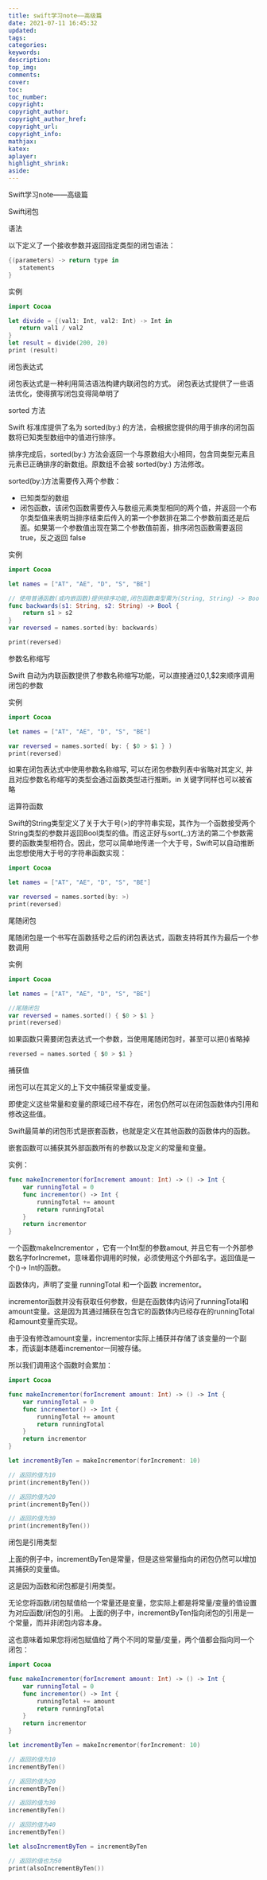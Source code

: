 ```yaml
---
title: swift学习note——高级篇
date: 2021-07-11 16:45:32
updated:
tags:
categories:
keywords:
description:
top_img:
comments:
cover:
toc:
toc_number:
copyright:
copyright_author:
copyright_author_href:
copyright_url:
copyright_info:
mathjax:
katex:
aplayer:
highlight_shrink:
aside:
---
```


Swift学习note——高级篇

Swift闭包

语法

以下定义了一个接收参数并返回指定类型的闭包语法：

```swift
{(parameters) -> return type in
   statements
}
```

实例

```swift
import Cocoa

let divide = {(val1: Int, val2: Int) -> Int in 
   return val1 / val2 
}
let result = divide(200, 20)
print (result)
```

闭包表达式

闭包表达式是一种利用简洁语法构建内联闭包的方式。 闭包表达式提供了一些语法优化，使得撰写闭包变得简单明了

sorted 方法

Swift 标准库提供了名为 sorted(by:) 的方法，会根据您提供的用于排序的闭包函数将已知类型数组中的值进行排序。

排序完成后，sorted(by:) 方法会返回一个与原数组大小相同，包含同类型元素且元素已正确排序的新数组。原数组不会被 sorted(by:) 方法修改。

sorted(by:)方法需要传入两个参数：

- 已知类型的数组
- 闭包函数，该闭包函数需要传入与数组元素类型相同的两个值，并返回一个布尔类型值来表明当排序结束后传入的第一个参数排在第二个参数前面还是后面。如果第一个参数值出现在第二个参数值前面，排序闭包函数需要返回 true，反之返回 false

实例

```swift
import Cocoa

let names = ["AT", "AE", "D", "S", "BE"]

// 使用普通函数(或内嵌函数)提供排序功能,闭包函数类型需为(String, String) -> Bool。
func backwards(s1: String, s2: String) -> Bool {
    return s1 > s2
}
var reversed = names.sorted(by: backwards)

print(reversed)
```

参数名称缩写

Swift 自动为内联函数提供了参数名称缩写功能，可以直接通过$0,$1,$2来顺序调用闭包的参数

实例

```swift
import Cocoa

let names = ["AT", "AE", "D", "S", "BE"]

var reversed = names.sorted( by: { $0 > $1 } )
print(reversed)
```

如果在闭包表达式中使用参数名称缩写, 可以在闭包参数列表中省略对其定义, 并且对应参数名称缩写的类型会通过函数类型进行推断。in 关键字同样也可以被省略

运算符函数

Swift的String类型定义了关于大于号(>)的字符串实现，其作为一个函数接受两个String类型的参数并返回Bool类型的值。而这正好与sort(_:)方法的第二个参数需要的函数类型相符合。因此，您可以简单地传递一个大于号，Swift可以自动推断出您想使用大于号的字符串函数实现：

```swift
import Cocoa

let names = ["AT", "AE", "D", "S", "BE"]

var reversed = names.sorted(by: >)
print(reversed)
```

尾随闭包

尾随闭包是一个书写在函数括号之后的闭包表达式，函数支持将其作为最后一个参数调用

实例

```swift
import Cocoa

let names = ["AT", "AE", "D", "S", "BE"]

//尾随闭包
var reversed = names.sorted() { $0 > $1 }
print(reversed)
```

如果函数只需要闭包表达式一个参数，当使用尾随闭包时，甚至可以把()省略掉

```swift
reversed = names.sorted { $0 > $1 }
```

捕获值

闭包可以在其定义的上下文中捕获常量或变量。

即使定义这些常量和变量的原域已经不存在，闭包仍然可以在闭包函数体内引用和修改这些值。

Swift最简单的闭包形式是嵌套函数，也就是定义在其他函数的函数体内的函数。

嵌套函数可以捕获其外部函数所有的参数以及定义的常量和变量。

实例：

```swift
func makeIncrementor(forIncrement amount: Int) -> () -> Int {
    var runningTotal = 0
    func incrementor() -> Int {
        runningTotal += amount
        return runningTotal
    }
    return incrementor
}
```

一个函数makeIncrementor ，它有一个Int型的参数amout, 并且它有一个外部参数名字forIncremet，意味着你调用的时候，必须使用这个外部名字。返回值是一个()-> Int的函数。

函数体内，声明了变量 runningTotal 和一个函数 incrementor。

incrementor函数并没有获取任何参数，但是在函数体内访问了runningTotal和amount变量。这是因为其通过捕获在包含它的函数体内已经存在的runningTotal和amount变量而实现。

由于没有修改amount变量，incrementor实际上捕获并存储了该变量的一个副本，而该副本随着incrementor一同被存储。

所以我们调用这个函数时会累加：

```swift
import Cocoa

func makeIncrementor(forIncrement amount: Int) -> () -> Int {
    var runningTotal = 0
    func incrementor() -> Int {
        runningTotal += amount
        return runningTotal
    }
    return incrementor
}

let incrementByTen = makeIncrementor(forIncrement: 10)

// 返回的值为10
print(incrementByTen())

// 返回的值为20
print(incrementByTen())

// 返回的值为30
print(incrementByTen())
```

闭包是引用类型

上面的例子中，incrementByTen是常量，但是这些常量指向的闭包仍然可以增加其捕获的变量值。

这是因为函数和闭包都是引用类型。

无论您将函数/闭包赋值给一个常量还是变量，您实际上都是将常量/变量的值设置为对应函数/闭包的引用。 上面的例子中，incrementByTen指向闭包的引用是一个常量，而并非闭包内容本身。

这也意味着如果您将闭包赋值给了两个不同的常量/变量，两个值都会指向同一个闭包：

```swift
import Cocoa

func makeIncrementor(forIncrement amount: Int) -> () -> Int {
    var runningTotal = 0
    func incrementor() -> Int {
        runningTotal += amount
        return runningTotal
    }
    return incrementor
}

let incrementByTen = makeIncrementor(forIncrement: 10)

// 返回的值为10
incrementByTen()

// 返回的值为20
incrementByTen()

// 返回的值为30
incrementByTen()

// 返回的值为40
incrementByTen()

let alsoIncrementByTen = incrementByTen

// 返回的值也为50
print(alsoIncrementByTen())
```

